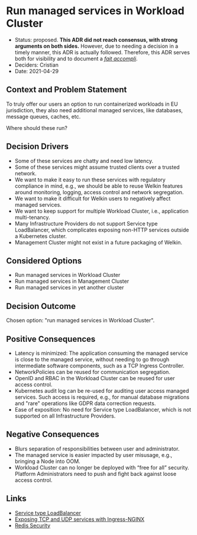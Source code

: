 # Run managed services in Workload Cluster

- Status: proposed. **This ADR did not reach consensus, with strong arguments on both sides.** However, due to needing a decision in a timely manner, this ADR is actually followed. Therefore, this ADR serves both for visibility and to document a _[fait accompli](https://en.wikipedia.org/wiki/Glossary_of_French_expressions_in_English#F)_.
- Deciders: Cristian
- Date: 2021-04-29

## Context and Problem Statement

To truly offer our users an option to run containerized workloads in EU jurisdiction, they also need additional managed services, like databases, message queues, caches, etc.

Where should these run?

## Decision Drivers

- Some of these services are chatty and need low latency.
- Some of these services might assume trusted clients over a trusted network.
- We want to make it easy to run these services with regulatory compliance in mind, e.g., we should be able to reuse Welkin features around monitoring, logging, access control and network segregation.
- We want to make it difficult for Welkin users to negatively affect managed services.
- We want to keep support for multiple Workload Cluster, i.e., application multi-tenancy.
- Many Infrastructure Providers do not support Service type LoadBalancer, which complicates exposing non-HTTP services outside a Kubernetes cluster.
- Management Cluster might not exist in a future packaging of Welkin.

## Considered Options

- Run managed services in Workload Cluster
- Run managed services in Management Cluster
- Run managed services in yet another cluster

## Decision Outcome

Chosen option: "run managed services in Workload Cluster".

## Positive Consequences

- Latency is minimized: The application consuming the managed service is close to the managed service, without needing to go through intermediate software components, such as a TCP Ingress Controller.
- NetworkPolicies can be reused for communication segregation.
- OpenID and RBAC in the Workload Cluster can be reused for user access control.
- Kubernetes audit log can be re-used for auditing user access managed services. Such access is required, e.g., for manual database migrations and "rare" operations like GDPR data correction requests.
- Ease of exposition: No need for Service type LoadBalancer, which is not supported on all Infrastructure Providers.

## Negative Consequences

- Blurs separation of responsibilities between user and administrator.
- The managed service is easier impacted by user misusage, e.g., bringing a Node into OOM.
- Workload Cluster can no longer be deployed with “free for all” security. Platform Administrators need to push and fight back against loose access control.

## Links

- [Service type LoadBalancer](https://kubernetes.io/docs/concepts/services-networking/service/#loadbalancer)
- [Exposing TCP and UDP services with Ingress-NGINX](https://kubernetes.github.io/ingress-nginx/user-guide/exposing-tcp-udp-services/)
- [Redis Security](https://redis.io/topics/security/)
